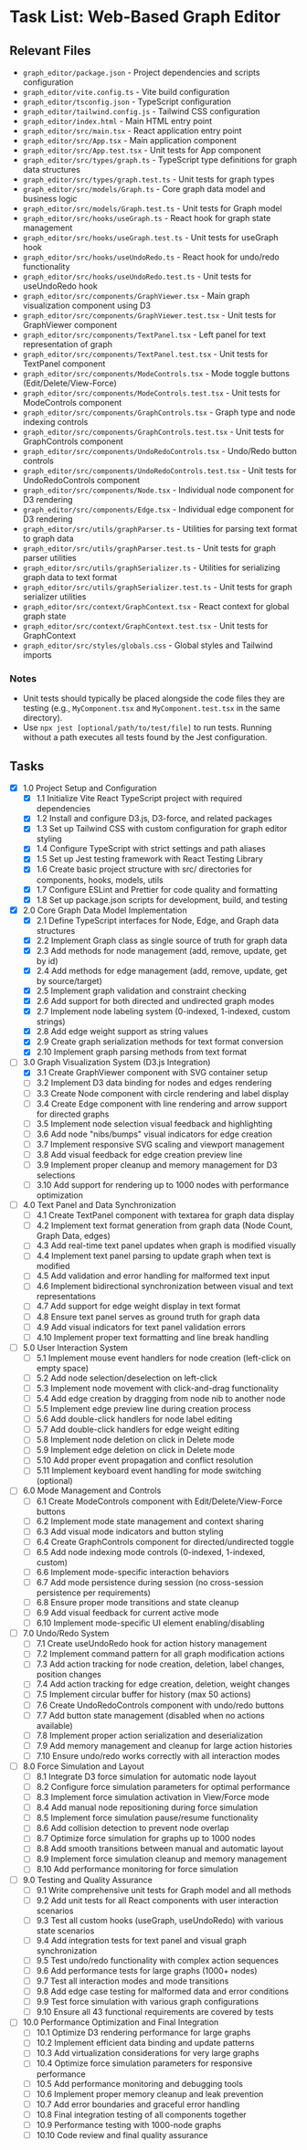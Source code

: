 # Task List: Web-Based Graph Editor

## Relevant Files

- `graph_editor/package.json` - Project dependencies and scripts configuration
- `graph_editor/vite.config.ts` - Vite build configuration
- `graph_editor/tsconfig.json` - TypeScript configuration
- `graph_editor/tailwind.config.js` - Tailwind CSS configuration
- `graph_editor/index.html` - Main HTML entry point
- `graph_editor/src/main.tsx` - React application entry point
- `graph_editor/src/App.tsx` - Main application component
- `graph_editor/src/App.test.tsx` - Unit tests for App component
- `graph_editor/src/types/graph.ts` - TypeScript type definitions for graph data structures
- `graph_editor/src/types/graph.test.ts` - Unit tests for graph types
- `graph_editor/src/models/Graph.ts` - Core graph data model and business logic
- `graph_editor/src/models/Graph.test.ts` - Unit tests for Graph model
- `graph_editor/src/hooks/useGraph.ts` - React hook for graph state management
- `graph_editor/src/hooks/useGraph.test.ts` - Unit tests for useGraph hook
- `graph_editor/src/hooks/useUndoRedo.ts` - React hook for undo/redo functionality
- `graph_editor/src/hooks/useUndoRedo.test.ts` - Unit tests for useUndoRedo hook
- `graph_editor/src/components/GraphViewer.tsx` - Main graph visualization component using D3
- `graph_editor/src/components/GraphViewer.test.tsx` - Unit tests for GraphViewer component
- `graph_editor/src/components/TextPanel.tsx` - Left panel for text representation of graph
- `graph_editor/src/components/TextPanel.test.tsx` - Unit tests for TextPanel component
- `graph_editor/src/components/ModeControls.tsx` - Mode toggle buttons (Edit/Delete/View-Force)
- `graph_editor/src/components/ModeControls.test.tsx` - Unit tests for ModeControls component
- `graph_editor/src/components/GraphControls.tsx` - Graph type and node indexing controls
- `graph_editor/src/components/GraphControls.test.tsx` - Unit tests for GraphControls component
- `graph_editor/src/components/UndoRedoControls.tsx` - Undo/Redo button controls
- `graph_editor/src/components/UndoRedoControls.test.tsx` - Unit tests for UndoRedoControls component
- `graph_editor/src/components/Node.tsx` - Individual node component for D3 rendering
- `graph_editor/src/components/Edge.tsx` - Individual edge component for D3 rendering
- `graph_editor/src/utils/graphParser.ts` - Utilities for parsing text format to graph data
- `graph_editor/src/utils/graphParser.test.ts` - Unit tests for graph parser utilities
- `graph_editor/src/utils/graphSerializer.ts` - Utilities for serializing graph data to text format
- `graph_editor/src/utils/graphSerializer.test.ts` - Unit tests for graph serializer utilities
- `graph_editor/src/context/GraphContext.tsx` - React context for global graph state
- `graph_editor/src/context/GraphContext.test.tsx` - Unit tests for GraphContext
- `graph_editor/src/styles/globals.css` - Global styles and Tailwind imports

### Notes

- Unit tests should typically be placed alongside the code files they are testing (e.g., `MyComponent.tsx` and `MyComponent.test.tsx` in the same directory).
- Use `npx jest [optional/path/to/test/file]` to run tests. Running without a path executes all tests found by the Jest configuration.

## Tasks

- [x] 1.0 Project Setup and Configuration
  - [x] 1.1 Initialize Vite React TypeScript project with required dependencies
  - [x] 1.2 Install and configure D3.js, D3-force, and related packages
  - [x] 1.3 Set up Tailwind CSS with custom configuration for graph editor styling
  - [x] 1.4 Configure TypeScript with strict settings and path aliases
  - [x] 1.5 Set up Jest testing framework with React Testing Library
  - [x] 1.6 Create basic project structure with src/ directories for components, hooks, models, utils
  - [x] 1.7 Configure ESLint and Prettier for code quality and formatting
  - [x] 1.8 Set up package.json scripts for development, build, and testing

- [x] 2.0 Core Graph Data Model Implementation
  - [x] 2.1 Define TypeScript interfaces for Node, Edge, and Graph data structures
  - [x] 2.2 Implement Graph class as single source of truth for graph data
  - [x] 2.3 Add methods for node management (add, remove, update, get by id)
  - [x] 2.4 Add methods for edge management (add, remove, update, get by source/target)
  - [x] 2.5 Implement graph validation and constraint checking
  - [x] 2.6 Add support for both directed and undirected graph modes
  - [x] 2.7 Implement node labeling system (0-indexed, 1-indexed, custom strings)
  - [x] 2.8 Add edge weight support as string values
  - [x] 2.9 Create graph serialization methods for text format conversion
  - [x] 2.10 Implement graph parsing methods from text format

- [ ] 3.0 Graph Visualization System (D3.js Integration)
  - [x] 3.1 Create GraphViewer component with SVG container setup
  - [ ] 3.2 Implement D3 data binding for nodes and edges rendering
  - [ ] 3.3 Create Node component with circle rendering and label display
  - [ ] 3.4 Create Edge component with line rendering and arrow support for directed graphs
  - [ ] 3.5 Implement node selection visual feedback and highlighting
  - [ ] 3.6 Add node "nibs/bumps" visual indicators for edge creation
  - [ ] 3.7 Implement responsive SVG scaling and viewport management
  - [ ] 3.8 Add visual feedback for edge creation preview line
  - [ ] 3.9 Implement proper cleanup and memory management for D3 selections
  - [ ] 3.10 Add support for rendering up to 1000 nodes with performance optimization

- [ ] 4.0 Text Panel and Data Synchronization
  - [ ] 4.1 Create TextPanel component with textarea for graph data display
  - [ ] 4.2 Implement text format generation from graph data (Node Count, Graph Data, edges)
  - [ ] 4.3 Add real-time text panel updates when graph is modified visually
  - [ ] 4.4 Implement text panel parsing to update graph when text is modified
  - [ ] 4.5 Add validation and error handling for malformed text input
  - [ ] 4.6 Implement bidirectional synchronization between visual and text representations
  - [ ] 4.7 Add support for edge weight display in text format
  - [ ] 4.8 Ensure text panel serves as ground truth for graph data
  - [ ] 4.9 Add visual indicators for text panel validation errors
  - [ ] 4.10 Implement proper text formatting and line break handling

- [ ] 5.0 User Interaction System
  - [ ] 5.1 Implement mouse event handlers for node creation (left-click on empty space)
  - [ ] 5.2 Add node selection/deselection on left-click
  - [ ] 5.3 Implement node movement with click-and-drag functionality
  - [ ] 5.4 Add edge creation by dragging from node nib to another node
  - [ ] 5.5 Implement edge preview line during creation process
  - [ ] 5.6 Add double-click handlers for node label editing
  - [ ] 5.7 Add double-click handlers for edge weight editing
  - [ ] 5.8 Implement node deletion on click in Delete mode
  - [ ] 5.9 Implement edge deletion on click in Delete mode
  - [ ] 5.10 Add proper event propagation and conflict resolution
  - [ ] 5.11 Implement keyboard event handling for mode switching (optional)

- [ ] 6.0 Mode Management and Controls
  - [ ] 6.1 Create ModeControls component with Edit/Delete/View-Force buttons
  - [ ] 6.2 Implement mode state management and context sharing
  - [ ] 6.3 Add visual mode indicators and button styling
  - [ ] 6.4 Create GraphControls component for directed/undirected toggle
  - [ ] 6.5 Add node indexing mode controls (0-indexed, 1-indexed, custom)
  - [ ] 6.6 Implement mode-specific interaction behaviors
  - [ ] 6.7 Add mode persistence during session (no cross-session persistence per requirements)
  - [ ] 6.8 Ensure proper mode transitions and state cleanup
  - [ ] 6.9 Add visual feedback for current active mode
  - [ ] 6.10 Implement mode-specific UI element enabling/disabling

- [ ] 7.0 Undo/Redo System
  - [ ] 7.1 Create useUndoRedo hook for action history management
  - [ ] 7.2 Implement command pattern for all graph modification actions
  - [ ] 7.3 Add action tracking for node creation, deletion, label changes, position changes
  - [ ] 7.4 Add action tracking for edge creation, deletion, weight changes
  - [ ] 7.5 Implement circular buffer for history (max 50 actions)
  - [ ] 7.6 Create UndoRedoControls component with undo/redo buttons
  - [ ] 7.7 Add button state management (disabled when no actions available)
  - [ ] 7.8 Implement proper action serialization and deserialization
  - [ ] 7.9 Add memory management and cleanup for large action histories
  - [ ] 7.10 Ensure undo/redo works correctly with all interaction modes

- [ ] 8.0 Force Simulation and Layout
  - [ ] 8.1 Integrate D3 force simulation for automatic node layout
  - [ ] 8.2 Configure force simulation parameters for optimal performance
  - [ ] 8.3 Implement force simulation activation in View/Force mode
  - [ ] 8.4 Add manual node repositioning during force simulation
  - [ ] 8.5 Implement force simulation pause/resume functionality
  - [ ] 8.6 Add collision detection to prevent node overlap
  - [ ] 8.7 Optimize force simulation for graphs up to 1000 nodes
  - [ ] 8.8 Add smooth transitions between manual and automatic layout
  - [ ] 8.9 Implement force simulation cleanup and memory management
  - [ ] 8.10 Add performance monitoring for force simulation

- [ ] 9.0 Testing and Quality Assurance
  - [ ] 9.1 Write comprehensive unit tests for Graph model and all methods
  - [ ] 9.2 Add unit tests for all React components with user interaction scenarios
  - [ ] 9.3 Test all custom hooks (useGraph, useUndoRedo) with various state scenarios
  - [ ] 9.4 Add integration tests for text panel and visual graph synchronization
  - [ ] 9.5 Test undo/redo functionality with complex action sequences
  - [ ] 9.6 Add performance tests for large graphs (1000+ nodes)
  - [ ] 9.7 Test all interaction modes and mode transitions
  - [ ] 9.8 Add edge case testing for malformed data and error conditions
  - [ ] 9.9 Test force simulation with various graph configurations
  - [ ] 9.10 Ensure all 43 functional requirements are covered by tests

- [ ] 10.0 Performance Optimization and Final Integration
  - [ ] 10.1 Optimize D3 rendering performance for large graphs
  - [ ] 10.2 Implement efficient data binding and update patterns
  - [ ] 10.3 Add virtualization considerations for very large graphs
  - [ ] 10.4 Optimize force simulation parameters for responsive performance
  - [ ] 10.5 Add performance monitoring and debugging tools
  - [ ] 10.6 Implement proper memory cleanup and leak prevention
  - [ ] 10.7 Add error boundaries and graceful error handling
  - [ ] 10.8 Final integration testing of all components together
  - [ ] 10.9 Performance testing with 1000-node graphs
  - [ ] 10.10 Code review and final quality assurance
